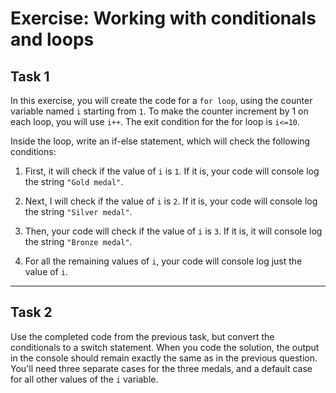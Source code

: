 # Exercise: Working with conditionals and loops

## Task 1

In this exercise, you will create the code for a `for loop`, using the counter variable named `i` starting from `1`.
To make the counter increment by 1 on each loop, you will use `i++`.
The exit condition for the for loop is `i<=10`.

Inside the loop, write an if-else statement, which will check the following conditions:

1. First, it will check if the value of `i` is `1`. If it is, your code will console log the string `"Gold medal"`.

2. Next, I will check if the value of `i` is `2`. If it is, your code will console log the string `"Silver medal"`.

3. Then, your code will check if the value of `i` is `3`. If it is, it will console log the string `"Bronze medal"`.

4. For all the remaining values of `i`, your code will console log just the value of `i`.

---

## Task 2

Use the completed code from the previous task, but convert the conditionals to a switch statement.
When you code the solution, the output in the console should remain exactly the same as in the previous question.
You'll need three separate cases for the three medals, and a default case for all other values of the `i` variable.
